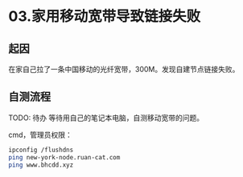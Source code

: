# 03.家用移动宽带导致链接失败

## 起因

在家自己拉了一条中国移动的光纤宽带，300M。发现自建节点链接失败。

## 自测流程

TODO: 待办 等待用自己的笔记本电脑，自测移动宽带的问题。

cmd，管理员权限：

```bash
ipconfig /flushdns
ping new-york-node.ruan-cat.com
ping www.bhcdd.xyz
```
